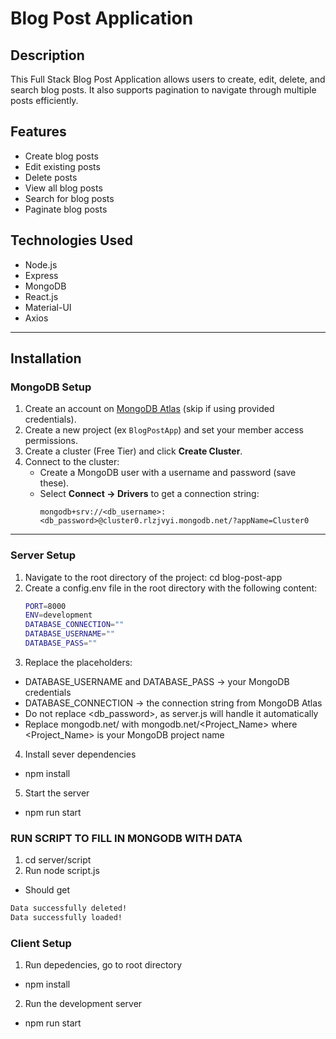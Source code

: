 # Blog Post Application

## Description

This Full Stack Blog Post Application allows users to create, edit, delete, and search blog posts. It also supports pagination to navigate through multiple posts efficiently.

## Features

- Create blog posts
- Edit existing posts
- Delete posts
- View all blog posts
- Search for blog posts
- Paginate blog posts

## Technologies Used

- Node.js
- Express
- MongoDB
- React.js
- Material-UI
- Axios

---

## Installation

### MongoDB Setup

1. Create an account on [MongoDB Atlas](https://www.mongodb.com/cloud/atlas) (skip if using provided credentials).
2. Create a new project (ex `BlogPostApp`) and set your member access permissions.
3. Create a cluster (Free Tier) and click **Create Cluster**.
4. Connect to the cluster:
   - Create a MongoDB user with a username and password (save these).
   - Select **Connect -> Drivers** to get a connection string:
     ```
     mongodb+srv://<db_username>:<db_password>@cluster0.rlzjvyi.mongodb.net/?appName=Cluster0
     ```

---

### Server Setup

1. Navigate to the root directory of the project:
   cd blog-post-app
2. Create a config.env file in the root directory with the following content:
   ```bash
   PORT=8000
   ENV=development
   DATABASE_CONNECTION=""
   DATABASE_USERNAME=""
   DATABASE_PASS=""
   ```
3. Replace the placeholders:

- DATABASE_USERNAME and DATABASE_PASS → your MongoDB credentials
- DATABASE_CONNECTION → the connection string from MongoDB Atlas
- Do not replace <db_password>, as server.js will handle it automatically
- Replace mongodb.net/ with mongodb.net/<Project_Name> where <Project_Name> is your MongoDB project name

4. Install sever dependencies

- npm install

5. Start the server

- npm run start

### RUN SCRIPT TO FILL IN MONGODB WITH DATA

1. cd server/script
2. Run node script.js

- Should get

```bash
Data successfully deleted!
Data successfully loaded!
```

### Client Setup

1. Run depedencies, go to root directory

- npm install

2. Run the development server

- npm run start
